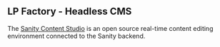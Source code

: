 ## LP Factory - Headless CMS

The [Sanity Content Studio](sanity.io/docs/introduction/getting-started) is an open source real-time content editing environment connected to the Sanity backend.
